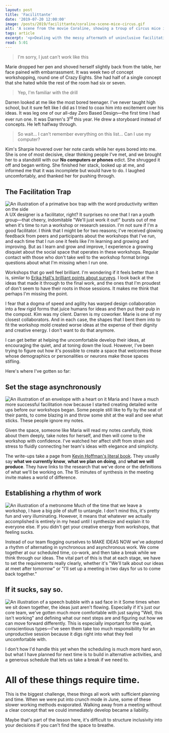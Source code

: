 ```yaml
---
layout: post
title: 'Facilittante'
date: '2019-07-20 12:00:00'
image: /posts/2019/facilittante/coraline-scene-mice-circus.gif
alt: 'A scene from the movie Coraline, showing a troup of circus mice in a synchronized dance'
tags: article
excerpt: '<p>Dealing with the messy aftermath of uninclusive facilitation</p>'
read: 5:01
---
```

 
> I'm sorry, I just can't work like this

Marie dropped her pen and shoved herself slightly back from the table, her face pained with  embarrassment. It was week two of concept workshopping, round one of Crazy Eights. She had half of a single concept that she hated while the rest of the room had six or seven.

> Yep, I'm familiar with the drill

Darren looked at me like the most bored teenager. I've never taught high school, but it sure felt like I did as I tried to coax him into excitement over his ideas. It was leg one of our all-day Zero Based Design&mdash;the first time I had ever run one. It was Darren's 3<sup>rd</sup> this year. He drew a storyboard instead of concepts. He left halfway through.

> So wait... I can't remember everything on this list... Can I use my computer?

Kim's Sharpie hovered over her note cards while her eyes bored into me. She is one of most decisive, clear thinking people I've met, and we brought her to a standstill with our **No computers or phones** edict. She shrugged it off and began writing. She finished her stack, looked up at me, and informed me that it was incomplete but would have to do. I laughed uncomfortably, and thanked her for pushing through.

## The Facilitation Trap
<img alt="An illustration of a primative box trap with the word productivity written on the side" src="/images/posts/2019/facilittante/trap.jpg" class="img--pull" />
A UX designer is a facilitator, right? It surprises no one that I ran a youth group&mdash;that cheery, indomitable "We'll just work it out!" bursts out of me when it's time to run a workshop or research session. I'm not sure if I'm a good facilitator. I think that I might be for two reasons; I've received glowing feedback from peers and participants about the workshops that I've run, and each time that I run one it feels like I'm learning and growing and improving. But as I learn and grow and improve, I experience a growing disquiet about the social space that operates in these workshops. Regular contact with those who don't take well to the workshop format brings questions about what I'm missing when I run one.

Workshops that go well feel brilliant. I'm wondering if it feels better than it is, similar to [Erika Hall's brilliant points about surveys](https://medium.com/mule-design/on-surveys-5a73dda5e9a0). I look back at the ideas that made it through to the final work, and the ones that I'm proudest of don't seem to have their roots in those sessions. It makes me think that perhaps I'm missing the point.

I fear that a dogma of speed and agility has warped design collaboration into a few rigid forms that juice humans for ideas and then put their pulp in the compost. Kim was my client. Darren is my coworker. Marie is one of my closest collaborators. And in each case, the shapes that I bent them into to fit the workshop mold created worse ideas at the expense of their dignity and creative energy. I don't want to do that anymore.

I can get better at helping the uncomfortable develop their ideas, at encouraging the quiet, and at toning down the loud. However, I've been trying to figure out how it's possible to create a space that welcomes those whose demographics or personalities or neurons make those spaces stifling. 

Here's where I've gotten so far:


## Set the stage asynchronously
<img alt="An illustration of an envelope with a heart on it" src="/images/posts/2019/facilittante/envelope.jpg" class="img--pull" />
Maria and I have a much more successful facilitation now because I started creating detailed write ups before our workshops began. Some people still like to fly by the seat of their pants, to come blazing in and throw some shit at the wall and see what sticks. These people ignore my notes.

Given the space, someone like Maria will read my notes carefully, think about them deeply, take notes for herself, and then will come to the workshop with confidence. I've watched her affect shift from strain and stress to fluidly connecting her team's ideas with elegance and simplicity.

The write-ups take a page from [Kevin Hoffman's literal book](https://rosenfeldmedia.com/books/meeting-design/). They usually say **what we currently know**, **what we plan on doing**, and **what we will produce**. They have links to the research that we've done or the definitions of what we'll be working on. The 15 minutes of synthesis in the meeting invite makes a world of difference.


## Establishing a rhythm of work
<img alt="An illustration of a metronome" src="/images/posts/2019/facilittante/metronome.jpg" class="img--pull" />
Much of the time that we leave a workshop, I have a big pile of stuff to untangle. I don't mind this, it's pretty fun and very illuminating. However, it means that whatever we actually accomplished is entirely in my head until I synthesize and explain it to everyone else. If you didn't get your creative energy from workshops, that feeling sucks.

Instead of our team flogging ourselves to MAKE IDEAS NOW we've adopted a rhythm of alternating in synchronous and asynchronous work. We come together at our scheduled time, co-work, and then take a break while we think through our ideas. The vital part of this is that at each stage, we have to set the requirements really clearly, whether it's "We'll talk about our ideas at meet after tomorrow" or "I'll set up a meeting in two days for us to come back together."


## If it sucks, say so.
<img alt="An illustration of a speech bubble with a sad face in it" src="/images/posts/2019/facilittante/speech-bubble.jpg" class="img--pull" />
Some times when we sit down together, the ideas just aren't flowing. Especially if it's just our core team, we've gotten much more comfortable with just saying "Well, this isn't working" and defining what our next steps are and figuring out how we can move forward differently. This is especially important for the quiet, conscientious types&mdash;I've seen them take too much responsibility for an unproductive session because it digs right into what they feel uncomfortable with.

I don't how I'd handle this yet when the scheduling is much more hard won, but what I have planned for next time is to build in alternative activities, and a generous schedule that lets us take a break if we need to.

# All of these things require time.
This is the biggest challenge, these things all work with sufficient planning and time. When we were put into crunch mode in June, some of these slower working methods evaporated. Walking away from a meeting without a clear concept that we could immediately develop became a liability.

Maybe that's part of the lesson here, it's difficult to structure inclusivity into your decisions if you can't find the space to breathe.